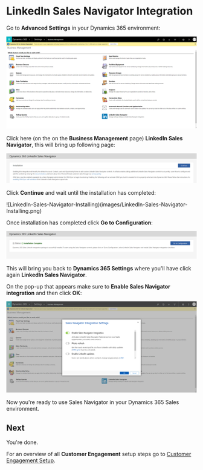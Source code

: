 # LinkedIn Sales Navigator Integration

Go to **Advanced Settings** in your Dynamics 365 environment:

![LinkedIn-Sales-Navigator-Advanced-Settings](images/LinkedIn-Sales-Navigator-Advanced-Settings.png)

Click here (on the on the **Business Management** page) **LinkedIn Sales Navigator**, this will bring up following page:

![LinkedIn-Sales-Navigator-Installation](images/LinkedIn-Sales-Navigator-Installation.png)

Click **Continue** and wait until the installation has completed:

![LinkedIn-Sales-Navigator-Installing)(images/LinkedIn-Sales-Navigator-Installing.png)

Once installation has completed click **Go to Configuration**:

![LinkedIn-Sales-Navigator-Installation-Completed](images/LinkedIn-Sales-Navigator-Installation-Completed.png)

This will bring you back to  **Dynamics 365 Settings** where you'll have click again **LinkedIn Sales Navigator**.

On the pop-up that appears make sure to **Enable Sales Navigator integration** and then click **OK**:

![LinkedIn-Sales-Navigator-Integration-Settings](images/LinkedIn-Sales-Navigator-Integration-Settings.png)

Now you're ready to use Sales Navigator in your Dynamics 365 Sales environment.

## Next

You're done.

For an overview of all **Customer Engagement** setup steps go to [Customer Engagement Setup](Customer-Engagement-Setup.md).